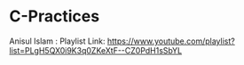# C-Practices
Anisul Islam : 
Playlist Link: https://www.youtube.com/playlist?list=PLgH5QX0i9K3q0ZKeXtF--CZ0PdH1sSbYL
